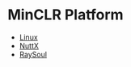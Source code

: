 ﻿# MinCLR Platform

- [Linux](Platform/Linux)
- [NuttX](Platform/NuttX)
- [RaySoul](RaySoul/ReadMe.md)
